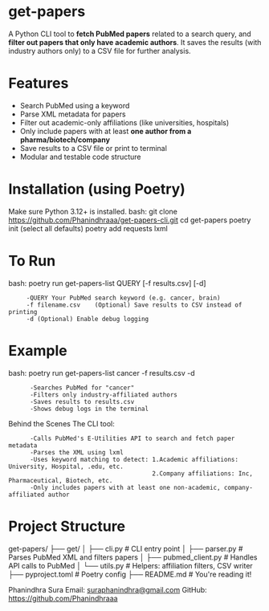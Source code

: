 # get-papers

A Python CLI tool to **fetch PubMed papers** related to a search query, and **filter out papers that only have academic authors**. 
It saves the results (with industry authors only) to a CSV file for further analysis.

# Features

-  Search PubMed using a keyword
-  Parse XML metadata for papers
-  Filter out academic-only affiliations (like universities, hospitals)
-  Only include papers with at least **one author from a pharma/biotech/company**
-  Save results to a CSV file or print to terminal
-  Modular and testable code structure

# Installation (using Poetry)
Make sure Python 3.12+ is installed.
bash:
      git clone https://github.com/Phanindhraaa/get-papers-cli.git
      cd get-papers
      poetry init (select all defaults)
      poetry add requests lxml
 
# To Run
bash:
poetry run get-papers-list QUERY [-f results.csv] [-d]
         
         -QUERY	Your PubMed search keyword (e.g. cancer, brain)
         -f filename.csv	(Optional) Save results to CSV instead of printing
         -d	(Optional) Enable debug logging

# Example
bash:
poetry run get-papers-list cancer -f results.csv -d

          -Searches PubMed for "cancer"
          -Filters only industry-affiliated authors
          -Saves results to results.csv
          -Shows debug logs in the terminal
          
Behind the Scenes The CLI tool:

          -Calls PubMed's E-Utilities API to search and fetch paper metadata
          -Parses the XML using lxml
          -Uses keyword matching to detect: 1.Academic affiliations: University, Hospital, .edu, etc.
                                            2.Company affiliations: Inc, Pharmaceutical, Biotech, etc.
          -Only includes papers with at least one non-academic, company-affiliated author   
          
# Project Structure
get-papers/
├── get/
│   ├── cli.py              # CLI entry point
│   ├── parser.py           # Parses PubMed XML and filters papers
│   ├── pubmed_client.py    # Handles API calls to PubMed
│   └── utils.py            # Helpers: affiliation filters, CSV writer
├── pyproject.toml          # Poetry config
├── README.md               # You're reading it!


Phanindhra Sura
Email: suraphanindhra@gmail.com
GitHub: https://github.com/Phanindhraaa


                                           
          
         



